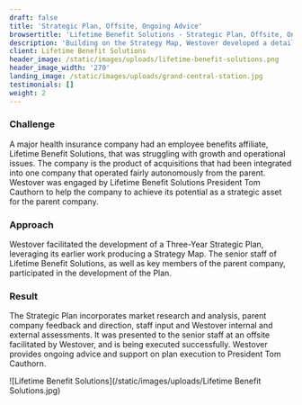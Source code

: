 ```yaml
---
draft: false
title: 'Strategic Plan, Offsite, Ongoing Advice'
browsertitle: 'Lifetime Benefit Solutions - Strategic Plan, Offsite, Ongoing Advice'
description: 'Building on the Strategy Map, Westover developed a detailed Strategic Plan.'
client: Lifetime Benefit Solutions
header_image: /static/images/uploads/lifetime-benefit-solutions.png
header_image_width: '270'
landing_image: /static/images/uploads/grand-central-station.jpg
testimonials: []
weight: 2
---
```

### Challenge
A major health insurance company had an employee benefits
affiliate, Lifetime Benefit Solutions, that was struggling with growth and
operational issues. The company is the product of acquisitions that had been integrated
into one company that operated fairly autonomously from the parent.  Westover was engaged by Lifetime Benefit
Solutions President Tom Cauthorn to help the company to achieve its potential
as a strategic asset for the parent company. 

### Approach
Westover facilitated the development of a Three-Year Strategic
Plan, leveraging its earlier work producing a Strategy Map. The senior staff of
Lifetime Benefit Solutions, as well as key members of the parent company,
participated in the development of the Plan. 

### Result
The
Strategic Plan incorporates market research and analysis, parent company
feedback and direction, staff input and Westover internal and external
assessments. It was presented to the senior staff at an offsite facilitated by Westover,
and is being executed successfully. Westover provides ongoing advice and
support on plan execution to President Tom Cauthorn.

![Lifetime Benefit Solutions](/static/images/uploads/Lifetime Benefit Solutions.jpg)
